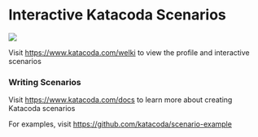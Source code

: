 # Interactive Katacoda Scenarios

[![](http://shields.katacoda.com/katacoda/welki/count.svg)](https://www.katacoda.com/welki "Get your profile on Katacoda.com")

Visit https://www.katacoda.com/welki to view the profile and interactive scenarios

### Writing Scenarios
Visit https://www.katacoda.com/docs to learn more about creating Katacoda scenarios

For examples, visit https://github.com/katacoda/scenario-example
